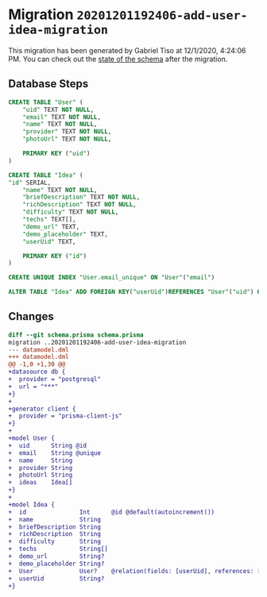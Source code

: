 # Migration `20201201192406-add-user-idea-migration`

This migration has been generated by Gabriel Tiso at 12/1/2020, 4:24:06 PM.
You can check out the [state of the schema](./schema.prisma) after the migration.

## Database Steps

```sql
CREATE TABLE "User" (
    "uid" TEXT NOT NULL,
    "email" TEXT NOT NULL,
    "name" TEXT NOT NULL,
    "provider" TEXT NOT NULL,
    "photoUrl" TEXT NOT NULL,

    PRIMARY KEY ("uid")
)

CREATE TABLE "Idea" (
"id" SERIAL,
    "name" TEXT NOT NULL,
    "briefDescription" TEXT NOT NULL,
    "richDescription" TEXT NOT NULL,
    "difficulty" TEXT NOT NULL,
    "techs" TEXT[],
    "demo_url" TEXT,
    "demo_placeholder" TEXT,
    "userUid" TEXT,

    PRIMARY KEY ("id")
)

CREATE UNIQUE INDEX "User.email_unique" ON "User"("email")

ALTER TABLE "Idea" ADD FOREIGN KEY("userUid")REFERENCES "User"("uid") ON DELETE SET NULL ON UPDATE CASCADE
```

## Changes

```diff
diff --git schema.prisma schema.prisma
migration ..20201201192406-add-user-idea-migration
--- datamodel.dml
+++ datamodel.dml
@@ -1,0 +1,30 @@
+datasource db {
+  provider = "postgresql"
+  url = "***"
+}
+
+generator client {
+  provider = "prisma-client-js"
+}
+
+model User {
+  uid      String @id
+  email    String @unique
+  name     String
+  provider String
+  photoUrl String
+  ideas    Idea[]
+}
+
+model Idea {
+  id               Int      @id @default(autoincrement())
+  name             String
+  briefDescription String
+  richDescription  String
+  difficulty       String
+  techs            String[]
+  demo_url         String?
+  demo_placeholder String?
+  User             User?    @relation(fields: [userUid], references: [uid])
+  userUid          String?
+}
```


